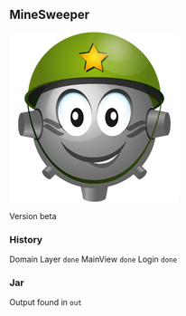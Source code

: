##                  MineSweeper

![Alt text](/res/image/unnamed.png)

Version beta

### History
Domain Layer `done`
MainView     `done`
Login        `done`



### Jar
Output found in `out`

